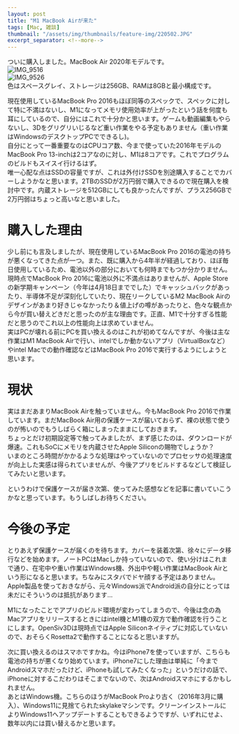 ```yaml
---
layout: post
title: "M1 MacBook Airが来た"
tags: [Mac, 雑談]
thumbnail: "/assets/img/thumbnails/feature-img/220502.JPG"
excerpt_separator: <!--more-->
---
```


ついに購入しました。MacBook Air 2020年モデルです。  
![IMG_9516](../../../assets/img/post/IMG_9516.JPG)  
![IMG_9526](../../../assets/img/post/IMG_9526.JPG)  
色はスペースグレイ、ストレージは256GB、RAMは8GBと最小構成です。  

<!--more-->  

現在使用しているMacBook Pro 2016もほぼ同等のスペックで、スペックに対して特に不満はないし、M1になってメモリ使用効率が上がったという話を何度も耳にしているので、自分にはこれで十分かと思います。ゲームも動画編集もやらないし、3Dをグリグリいじるなど重い作業をやる予定もありません（重い作業はWindowsのデスクトップPCでできるし)。  
自分にとって一番重要なのはCPUコア数、今まで使っていた2016年モデルのMacBook Pro 13-inchは2コアなのに対し、M1は8コアです。これでプログラムのビルドもスイスイ行けるはず。  
唯一心配な点はSSDの容量ですが、これは外付けSSDを別途購入することでカバーしようかなと思います。2TBのSSDが2万円弱で購入できるので現在購入を検討中です。内蔵ストレージを512GBにしても良かったんですが、プラス256GBで2万円弱はちょっと高いなと思いました。

# 購入した理由

少し前にも言及しましたが、現在使用しているMacBook Pro 2016の電池の持ちが悪くなってきた点が一つ。また、既に購入から4年半が経過しており、ほぼ毎日使用しているため、電池以外の部分においても何時までもつか分かりません。  
現時点でMacBook Pro 2016に電池以外に不満点はありませんが、Apple Storeの新学期キャンペーン（今年は4月18日まででした）でキャッシュバックがあったり、半導体不足が深刻化していたり、現在リークしているM2 MacBook Airのデザインがあまり好きじゃなかったり＆値上げの噂があったりと、色々な観点から今が買い替えどきだと思ったのが主な理由です。正直、M1で十分すぎる性能だと思うのでこれ以上の性能向上は求めていません。  
実はPCが壊れる前にPCを買い換えるのはこれが初めてなんですが、今後は主な作業はM1 MacBook Airで行い、intelでしか動かないアプリ（VirtualBoxなど）やintel Macでの動作確認などはMacBook Pro 2016で実行するようにしようと思います。

# 現状

実はまだあまりMacBook Airを触っていません。今もMacBook Pro 2016で作業しています。まだMacBook Air用の保護ケースが届いておらず、裸の状態で使うのが怖いのでもうしばらく箱にしまったままにしておきます。  
ちょっとだけ初期設定等で触ってみましたが、まず感じたのは、ダウンロードが爆速。これもSoCにメモリを内蔵させたApple Siliconの賜物でしょうか？  
いまのところ時間がかかるような処理はやっていないのでプロセッサの処理速度が向上した実感は得られていませんが、今後アプリをビルドするなどして検証してみたいと思います。  

というわけで保護ケースが届き次第、使ってみた感想などを記事に書いていこうかなと思っています。もうしばしお待ちください。

# 今後の予定

とりあえず保護ケースが届くのを待ちます。カバーを装着次第、徐々にデータ移行などを始めます。ノートPCはMacしか持っていないので、使い分けはこれまで通り、在宅中や重い作業はWindows機、外出中や軽い作業はMacBook Airという形になると思います。ちなみにスタバでドヤ顔する予定はありません。Apple製品を使っておきながら、元々Windows派でAndroid派の自分にとっては未だにそういうのは抵抗があります…  

M1になったことでアプリのビルド環境が変わってしまうので、今後は念の為Macアプリをリリースするときにはintel機とM1機の双方で動作確認を行うことにします。OpenSiv3Dは現時点ではApple Siliconネイティブに対応していないので、おそらくRosetta2で動作することになると思いますが。  

次に買い換えるのはスマホですかね。今はiPhone7を使っていますが、こちらも電池の持ちが悪くなり始めています。iPhone7にした理由は単純に「今までAndroidスマホだったけど、iPhoneも試してみたくなった」というだけの話で、iPhoneに対するこだわりはそこまでないので、次はAndroidスマホにするかもしれません。  
あとはWindows機。こちらのほうがMacBook Proより古く（2016年3月に購入）、Windows11に見捨てられたskylakeマシンです。クリーンインストールによりWindows11へアップデートすることもできるようですが、いずれにせよ、数年以内には買い替えるかと思います。
